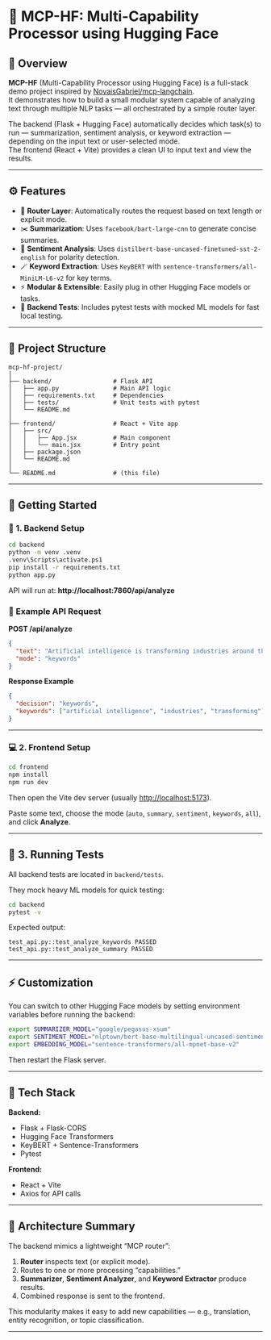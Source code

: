 # 🧠 MCP-HF: Multi-Capability Processor using Hugging Face

## 📘 Overview
**MCP-HF** (Multi-Capability Processor using Hugging Face) is a full-stack demo project inspired by [NovaisGabriel/mcp-langchain](https://github.com/NovaisGabriel/mcp-langchain).  
It demonstrates how to build a small modular system capable of analyzing text through multiple NLP tasks — all orchestrated by a simple router layer.

The backend (Flask + Hugging Face) automatically decides which task(s) to run — summarization, sentiment analysis, or keyword extraction — depending on the input text or user-selected mode.  
The frontend (React + Vite) provides a clean UI to input text and view the results.

---

## ⚙️ Features
- 🧩 **Router Layer**: Automatically routes the request based on text length or explicit mode.
- ✂️ **Summarization**: Uses `facebook/bart-large-cnn` to generate concise summaries.
- 💬 **Sentiment Analysis**: Uses `distilbert-base-uncased-finetuned-sst-2-english` for polarity detection.
- 🪄 **Keyword Extraction**: Uses `KeyBERT` with `sentence-transformers/all-MiniLM-L6-v2` for key terms.
- ⚡ **Modular & Extensible**: Easily plug in other Hugging Face models or tasks.
- 🧪 **Backend Tests**: Includes pytest tests with mocked ML models for fast local testing.

---

## 🧱 Project Structure
```
mcp-hf-project/
│
├── backend/                 # Flask API
│   ├── app.py               # Main API logic
│   ├── requirements.txt     # Dependencies
│   ├── tests/               # Unit tests with pytest
│   └── README.md
│
├── frontend/                # React + Vite app
│   ├── src/
│   │   ├── App.jsx          # Main component
│   │   └── main.jsx         # Entry point
│   ├── package.json
│   └── README.md
│
└── README.md                # (this file)
```

---

## 🚀 Getting Started

### 🧩 1. Backend Setup
```bash
cd backend
python -m venv .venv
.venv\Scripts\activate.ps1
pip install -r requirements.txt
python app.py
```

API will run at: **http://localhost:7860/api/analyze**

### 🧠 Example API Request
**POST /api/analyze**
```json
{
  "text": "Artificial intelligence is transforming industries around the world.",
  "mode": "keywords"
}
```

**Response Example**
```json
{
  "decision": "keywords",
  "keywords": ["artificial intelligence", "industries", "transforming"]
}
```

---

### 💻 2. Frontend Setup
```bash
cd frontend
npm install
npm run dev
```
Then open the Vite dev server (usually [http://localhost:5173](http://localhost:5173)).

Paste some text, choose the mode (`auto`, `summary`, `sentiment`, `keywords`, `all`), and click **Analyze**.

---

## 🧪 3. Running Tests
All backend tests are located in `backend/tests`.

They mock heavy ML models for quick testing:
```bash
cd backend
pytest -v
```

Expected output:
```
test_api.py::test_analyze_keywords PASSED
test_api.py::test_analyze_summary PASSED
```

---

## ⚡ Customization
You can switch to other Hugging Face models by setting environment variables before running the backend:
```bash
export SUMMARIZER_MODEL="google/pegasus-xsum"
export SENTIMENT_MODEL="nlptown/bert-base-multilingual-uncased-sentiment"
export EMBEDDING_MODEL="sentence-transformers/all-mpnet-base-v2"
```
Then restart the Flask server.

---

## 🧰 Tech Stack
**Backend:**
- Flask + Flask-CORS  
- Hugging Face Transformers  
- KeyBERT + Sentence-Transformers  
- Pytest

**Frontend:**
- React + Vite  
- Axios for API calls

---

## 🧩 Architecture Summary
The backend mimics a lightweight “MCP router”:
1. **Router** inspects text (or explicit mode).
2. Routes to one or more processing “capabilities.”
3. **Summarizer**, **Sentiment Analyzer**, and **Keyword Extractor** produce results.
4. Combined response is sent to the frontend.

This modularity makes it easy to add new capabilities — e.g., translation, entity recognition, or topic classification.

---
